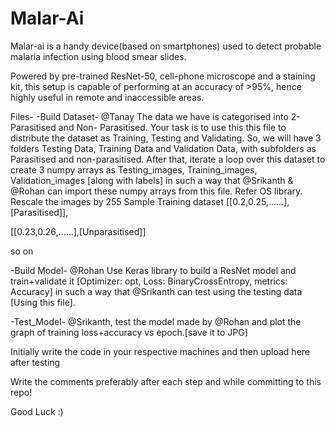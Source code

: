 # Malar-Ai
Malar-ai is a handy device(based on smartphones) used to detect probable malaria infection using blood smear slides. 

Powered by pre-trained ResNet-50, cell-phone microscope and a staining kit, this setup is capable of performing at an accuracy of >95%, hence highly useful in remote and inaccessible areas. 

Files- 
-Build Dataset- @Tanay The data we have is categorised into 2- Parasitised and Non- Parasitised. Your task is to use this this file to distribute the dataset as Training, Testing and Validating. So, we will have 3 folders Testing Data, Training Data and Validation Data, with subfolders as Parasitised and non-parasitised. After that, iterate a loop over this dataset to create 3 numpy arrays as Testing_images, Training_images, Validation_images [along with labels] in such a way that @Srikanth & @Rohan can import these numpy arrays from this file. Refer OS library.
Rescale the images by 255
Sample Training dataset
[[0.2,0.25,......],[Parasitised]], 

[[0.23,0.26,......],[Unparasitised]] 

so on


-Build Model- @Rohan Use Keras library to build a ResNet model and train+validate it [Optimizer: opt, Loss: BinaryCrossEntropy, metrics: Accuracy] in such a way that @Srikanth can test using the testing data [Using this file].

-Test_Model- @Srikanth, test the model made by @Rohan and plot the graph of training loss+accuracy vs epoch.[save it to JPG]

Initially write the code in your respective machines and then upload here after testing

Write the comments preferably after each step and while committing to this repo!

Good Luck :)
